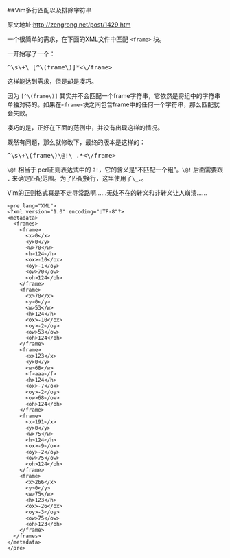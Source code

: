 ##Vim多行匹配以及排除字符串

原文地址:<http://zengrong.net/post/1429.htm>

一个很简单的需求，在下面的XML文件中匹配 `<frame>` 块。

一开始写了一个：

<pre lang="VIM">
^\s\+<frame>\_[^\(frame\)]*<\/frame>
</pre>

这样能达到需求，但是却是凑巧。

因为 `[^\(frame\)]` 其实并不会匹配一个frame字符串，它依然是将组中的字符串单独对待的。如果在`<frame>`块之间包含frame中的任何一个字符串，那么匹配就会失败。

凑巧的是，正好在下面的范例中，并没有出现这样的情况。

既然有问题，那么就修改下，最终的版本是这样的：

<pre lang="VIM">
^\s\+<frame>\(frame\)\@!\_.*<\/frame>
</pre>

`\@!` 相当于 perl正则表达式中的 `?!`，它的含义是“不匹配一个组”。`\@!` 后面需要跟 `.` 来确定匹配范围。为了匹配换行，这里使用了`\_.`。

Vim的正则格式真是不走寻常路啊……无处不在的转义和非转义让人崩溃……<!--more-->

	<pre lang="XML">
	<?xml version="1.0" encoding="UTF-8"?>
	<metadata>
	  <frames>
		<frame>
		  <x>0</x>
		  <y>0</y>
		  <w>70</w>
		  <h>124</h>
		  <ox>-10</ox>
		  <oy>-1</oy>
		  <ow>70</ow>
		  <oh>124</oh>
		</frame>
		<frame>
		  <x>70</x>
		  <y>0</y>
		  <w>53</w>
		  <h>124</h>
		  <ox>-10</ox>
		  <oy>-2</oy>
		  <ow>53</ow>
		  <oh>124</oh>
		</frame>
		<frame>
		  <x>123</x>
		  <y>0</y>
		  <w>68</w>
		  <f>aaa</f>
		  <h>124</h>
		  <ox>-7</ox>
		  <oy>-2</oy>
		  <ow>68</ow>
		  <oh>124</oh>
		</frame>
		<frame>
		  <x>191</x>
		  <y>0</y>
		  <w>75</w>
		  <h>124</h>
		  <ox>-9</ox>
		  <oy>-2</oy>
		  <ow>75</ow>
		  <oh>124</oh>
		</frame>
		<frame>
		  <x>266</x>
		  <y>0</y>
		  <w>75</w>
		  <h>123</h>
		  <ox>-26</ox>
		  <oy>-3</oy>
		  <ow>75</ow>
		  <oh>123</oh>
		</frame>
	  </frames>
	</metadata>
	</pre>
